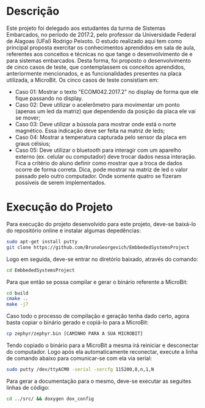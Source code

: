 # Descrição

Este projeto foi delegado aos estudantes da turma de Sistemas Embarcados, no período de 2017.2, pelo professor da Universidade Federal de Alagoas (UFal) Rodrigo Peixoto. O estudo realizado aqui tem como principal proposta exercitar os conhecimentos aprendidos em sala de aula, referentes aos conceitos e técnicas no que tange o desenvolvimento de e para sistemas embarcados. Desta forma, foi proposto o desenvolvimento de cinco casos de teste, que contemplassem os conceitos aprendidos, anteriormente mencionados, e as funcionalidades presentes na placa utilizada, a MicroBit. Os cinco casos de teste consistiam em:

* Caso 01: Mostrar o texto "ECOM042.2017.2" no display de forma que ele fique passando no display.
* Caso 02: Deve utilizar o acelerômetro para movimentar um ponto (apenas um led da matriz) que dependendo da posição da placa ele vai se mover;
* Caso 03: Deve utilizar a bússola para mostrar onde está o norte magnético. Essa indicação deve ser feita na matriz de leds;
* Caso 04: Mostrar a temperatura capturada pelo sensor da placa em graus célsius;
* Caso 05: Deve utilizar o bluetooth para interagir com um aparelho externo (ex. celular ou computador) deve trocar dados nessa interação. Fica a critério do aluno definir como mostrar que a troca de dados ocorre de forma correta. Dica, pode mostrar na matriz de led o valor passado pelo outro computador.
Onde somente quatro se fizeram possíveis de serem implementados.

# Execução do Projeto
Para execução do projeto desenvolvido para este projeto, deve-se baixá-lo do repositório online e instalar algumas depedências:
``` bash
sudo apt-get install putty
git clone https://github.com/BrunoGeorgevich/EmbbededSystemsProject
```
Logo em seguida, deve-se entrar no diretório baixado, através do comando:

``` bash
cd EmbbededSystemsProject
```
Para que então se possa compilar e gerar o binário referente a MicroBit:

``` bash
cd build
cmake ..
make -j7
``` 
Caso todo o processo de compilação e geração tenha dado certo, agora basta copiar o binário gerado e copiá-lo para a MicroBit:

``` bash
cp zephyr/zephyr.bin [CAMINHO PARA A SUA MICROBIT]
```

Tendo copiado o binário para a MicroBit a mesma irá reiniciar e desconectar do computador. Logo após ela automaticamente reconectar, execute a linha de comando abaixo para comunicar-se com ela via serial:

``` bash
sudo putty /dev/ttyACM0 -serial -sercfg 115200,8,n,1,N
```

Para gerar a documentação para o mesmo, deve-se executar as seguites linhas de código:
``` bash
cd ../src/ && doxygen dox_config
```
